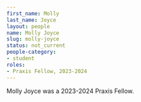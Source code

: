 ```yaml
---
first_name: Molly
last_name: Joyce
layout: people
name: Molly Joyce
slug: molly-joyce
status: not_current
people-category:
- student
roles:
- Praxis Fellow, 2023-2024
---
```

Molly Joyce was a 2023-2024 Praxis Fellow.

